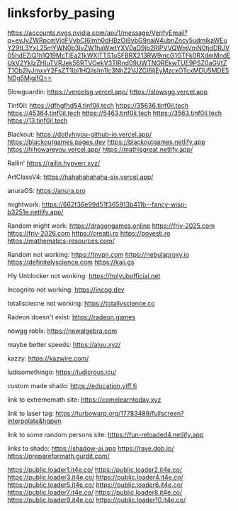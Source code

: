 # linksforby_pasing
https://accounts.nvgs.nvidia.com/api/1/message/VerifyEmail?q=eyJyZWRpcmVjdFVybCI6Imh0dHBzOi8vbG9naW4ubnZncy5udmlkaWEuY29tL3YxL25mYWN0b3IvZW1haWwtYXV0aD9jb2RlPVVQWmVmN0tjdDRJV05hdEZiQ1h1Q19McTlEa21kWXlTTS1uSFBRX213RW9mcG1GTFk0RXdmMndEUkV2YkIzZHIuTVRJek56RTVOekV3TlRnd09UWTNOREkwTUE9PSZ0aGVtZT1Ob2lyJmxvY2FsZT1lbi1HQiIsIm1lc3NhZ2VJZCI6IjEyMzcxOTcxMDU5MDE5NDg5MjgifQ==

Slowguardin: https://vercelsg.vercel.app/ https://slowsgg.vercel.app

Tinf0il: https://dfhgfhd54.tinf0il.tech https://35636.tinf0il.tech https://45364.tinf0il.tech https://5463.tinf0il.tech https://3563.tinf0il.tech https://13.tinf0il.tech

Blackout: https://dotlyhiyou-github-io.vercel.app/ https://blackoutgames.pages.dev https://blackoutgames.netlify.app 
https://hihowareyou.vercel.app/ https://mathisgreat.netlify.app/

Rallin' https://railin.hypverr.xyz/

ArtClassV4: https://hahahahahaha-six.vercel.app/

anuraOS: https://anura.pro

mightwork: https://662f36e99d51f365913b411b--fancy-wisp-b3251e.netlify.app/

Random might work: https://dragongames.online https://friv-2025.com https://friv-2026.com https://creatii.ro https://povesti.ro https://mathematics-resources.com/ 

Random not working: https://tnvpn.com https://nebulaproxy.io https://definitelyscience.com https://kaji.gs

Hly Unblocker not working: https://holyubofficial.net

Incognito not working: https://incog.dev

totallsciecne not working: https://totallyscience.co

Radeon doesn't exist: https://radeon.games

nowgg roblx: https://newalgebra.com

maybe better speeds: https://aluu.xyz/

kazzy: https://kazwire.com/


ludisomethingo: https://ludicrous.icu/


custom made shado: https://education.yiff.fi

link to extrememath site: https://comelearntoday.xyz





link to laser tag: https://turbowarp.org/17783489/fullscreen?interpolate&hqpen





link to some random persons site: https://fun-reloaded4.netlify.app






links to shado: https://shadow-ai.app https://rave.dob.jp/ https://prepareformath.gurdit.com/






https://public.loader1.it4e.co/ https://public.loader2.it4e.co/ https://public.loader3.it4e.co/ https://public.loader4.it4e.co/ https://public.loader5.it4e.co/ https://public.loader6.it4e.co/ https://public.loader7.it4e.co/ https://public.loader8.it4e.co/ https://public.loader9.it4e.co/ https://public.loader10.it4e.co/

